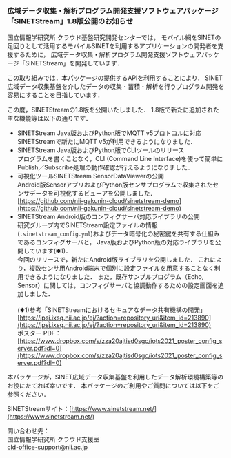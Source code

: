 ### 広域データ収集・解析プログラム開発支援ソフトウェアパッケージ<br>「SINETStream」1.8版公開のお知らせ

国立情報学研究所 クラウド基盤研究開発センターでは，
モバイル網をSINETの足回りとして活用するモバイルSINETを利用するアプリケーションの開発者を支援するために，
広域データ収集・解析プログラム開発支援ソフトウェアパッケージ「SINETStream」を開発しています．

この取り組みでは，本パッケージの提供するAPIを利用することにより，
SINET広域データ収集基盤を介したデータの収集・蓄積・解析を行うプログラム開発を容易にすることを目指しています．

この度，SINETStreamの1.8版を公開いたしました．
1.8版で新たに追加された主な機能等は以下の通りです．

* SINETStream Java版およびPython版でMQTT v5プロトコルに対応<br>
    SINETStreamで新たにMQTT v5が利用できるようになりました．
* SINETStream Java版およびPython版でCLIツールのリリース<br>
    プログラムを書くことなく，CLI (Command Line Interface)を使って簡単にPublish／Subscribe処理の動作確認が行えるようになりました．
* 可視化ツールSINETStream SensorDataViewerの公開<br>
    Android版SensorアプリおよびPython版センサプログラムで収集されたセンサデータを可視化するビューアを公開しました．<br>
    [https://github.com/nii-gakunin-cloud/sinetstream-demo](https://github.com/nii-gakunin-cloud/sinetstream-demo)
* SINETStream Android版のコンフィグサーバ対応ライブラリの公開<br>
    研究グループ内でSINETStream設定ファイルの情報(`.sinetstream_config.yml`)およびデータ暗号化の秘密鍵を共有する仕組みであるコンフィグサーバと，
    Java版およびPython版の対応ライブラリを公開しています(✱1)．<br>
    今回のリリースで，新たにAndroid版ライブラリを公開しました．
    これにより，複数センサ用Android端末で個別に設定ファイルを用意することなく利用できるようになりました．
    また，既存サンプルプログラム（Echo, Sensor）に関しては，コンフィグサーバと協調動作するための設定画面を追加しました．<br>
    <br>
    (✱1)参考「SINETStreamにおけるセキュアなデータ共有機構の開発」<br>
        [https://ipsj.ixsq.nii.ac.jp/ej/?action=repository_uri&item_id=213890](https://ipsj.ixsq.nii.ac.jp/ej/?action=repository_uri&item_id=213890)<br>
        ポスター PDF：[https://www.dropbox.com/s/zza20ajtisd0sgc/iots2021_poster_config_server.pdf?dl=0](https://www.dropbox.com/s/zza20ajtisd0sgc/iots2021_poster_config_server.pdf?dl=0)

本パッケージが，SINET広域データ収集基盤を利用したデータ解析環境構築等のお役にたてれば幸いです．
本パッケージのご利用やご質問については以下をご参照ください．

SINETStreamサイト：[https://www.sinetstream.net/](https://www.sinetstream.net/)

問い合わせ先：<br>
国立情報学研究所 クラウド支援室<br>
[cld-office-support@nii.ac.jp](mailto:cld-office-support@nii.ac.jp)
